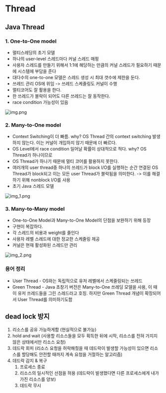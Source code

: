 # Thread

## Java Thread

### 1. One-to-One model
- 멀티스레딩의 초기 모델
- 하나의 user-level 스레드마다 커널 스레드 매핑
- 사용자 스레드를 만들기 위해서 1:1에 해당하는 만큼의 커널 스레드가 필요하기 때문에 시스템에 부담을 준다
- 대다수의 one-to-one 모델은 스레드 생성 시 최대 갯수에 제한을 둔다.
- 쓰레드 관리 OS에 위임 -> 쓰레드 스케줄링도 커널이 수행
- 멀티코어도 잘 활용을 한다.
- 한 쓰레드가 블락이 되어도 다른 쓰레드는 잘 동작한다.
- race condition 가능성이 있음

![img.png](img.png)

### 2. Many-to-One model
- Context Switching이 더 빠름. why? OS Thread 간의 context switching 발생하지 않는다. 이는 커널이 개입하지 않기 때문에 더 빠르다.
- OS Level에서 race condition 일어날 확률이 상대적으로 적다. why? OS Thread가 하나이므로
- OS Thread가 하나기 때문에 멀티 코어를 활용하지 못한다.
- 여러개의 user thread중 하나의 쓰레드가 block I/O를 실행하는 순간 연결된 OS Thread가 block되고 이는 모든 user Thread가 블락됨을 의미한다. -> 이를 해결하기 위해 nonblock I/O를 사용
- 초기 Java 스레드 모델

![img_1.png](img_1.png)

### 3. Many-to-Many model
- One-to-One Model과 Many-to-One Model의 단점을 보완하기 위해 등장
- 구현이 복잡하다.
- 각 스레드의 비용과 weight를 줄인다
- 사용자 레벨 스레드에 대한 정교한 스케줄링 제공
- 커널은 현재 활성화된 스레드만 관리

![img_2.png](img_2.png)


### 용어 정리

- User Thread - OS와는 독립적으로 유저 레벨에서 스케줄링되는 쓰레드
- Green Thread - Java 초창기 버전은 Many-to-One 쓰레딩 모델을 사용, 이 때 이 유저 쓰레드들을 그린 스레드라고 호칭. 하지만 Green Thread 개념이 확장되어서 User Thread를 의미하기도함

## dead lock 방지
1. 리소스를 공유 가능하게함 (현실적으로 불가능)
2. hold and wait (사용할 리소스들을 모두 획득한 뒤에 시작, 리소스를 전혀 가지지 않은 상태에서만 리소스 요청)
3. 데드락 회피 (리소스 요청을 허락해줬을 때 데드락이 발생할 가능성이 있으면 리소스를 할당해도 안전할 때까지 계속 요청을 거절하는 알고리즘)
4. 데드락 감지 & 복구 
   1. 프로세스 종료
   2. 리소스의 일시적인 선점을 허용 (데드락이 발생했다면 다른 프로세스에게 내가 가진 리소스를 양보)
   3. 데드락 무시
